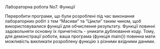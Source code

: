 Лабораторна робота No7. Функції

Переробити програми, що були розроблені під час виконання лабораторних робіт з тем
“Масиви” та “Цикли” таким чином, щоб використовувалися функції для обчислення результату.
Функції повинні задовольняти основну їх причетність - уникати дублювання коду. Тому,
для демонстрації роботи, ваша програма (функція main()) повинна мати можливість викликати
розроблену функцію з різними вхідними даними.
